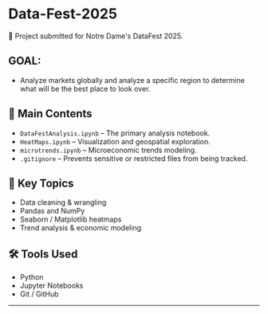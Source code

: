 # Data-Fest-2025 
🏅 Project submitted for Notre Dame's DataFest 2025.
## GOAL:
- Analyze markets globally and analyze a specific region to determine what will be the best place to look over.

## 📁 Main Contents

- `DataFestAnalysis.ipynb` – The primary analysis notebook.
- `HeatMaps.ipynb` – Visualization and geospatial exploration.
- `microtrends.ipynb` – Microeconomic trends modeling.
- `.gitignore` – Prevents sensitive or restricted files from being tracked.

## 🧠 Key Topics
- Data cleaning & wrangling
- Pandas and NumPy
- Seaborn / Matplotlib heatmaps
- Trend analysis & economic modeling

## 🛠️ Tools Used
- Python
- Jupyter Notebooks
- Git / GitHub

---
